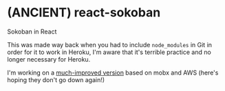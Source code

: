 # (ANCIENT) react-sokoban
Sokoban in React

This was made way back when you had to include `node_modules` in Git in order for it to work in Heroku, I'm aware that it's terrible practice and no longer necessary for Heroku.

I'm working on a [much-improved version](https://github.com/rchanou/website) based on mobx and AWS (here's hoping they don't go down again!)
